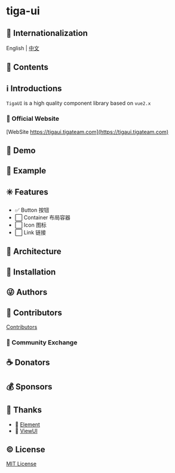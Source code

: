 # tiga-ui

## :large_blue_circle: Internationalization

English | [中文](README_zh.md)

## :book: Contents

## :information_source: Introductions

`TigaUI` is a high quality component library based on `vue2.x`

### :bell: Official Website

[WebSite https://tigaui.tigateam.com](https://tigaui.tigateam.com)

## :foggy: Demo

## :large_blue_diamond: Example

## :eight_spoked_asterisk: Features

- :white_check_mark: Button 按钮
- :white_large_square: Container 布局容器
- :white_large_square: Icon 图标
- :white_large_square: Link 链接

## :leaves: Architecture

## :gem: Installation

## :stuck_out_tongue_winking_eye: Authors

## :stars: Contributors

[Contributors](https://github.com/tigateam/tiga-ui/graphs/contributors)

### :dizzy: Community Exchange

## :coffee: Donators

## :moneybag: Sponsors

## :clap: Thanks

- :green_heart: [Element](https://element.eleme.cn/#/zh-CN)
- :green_heart: [ViewUI](https://iviewui.com/)

## :copyright: License

[MIT License](LICENSE)
